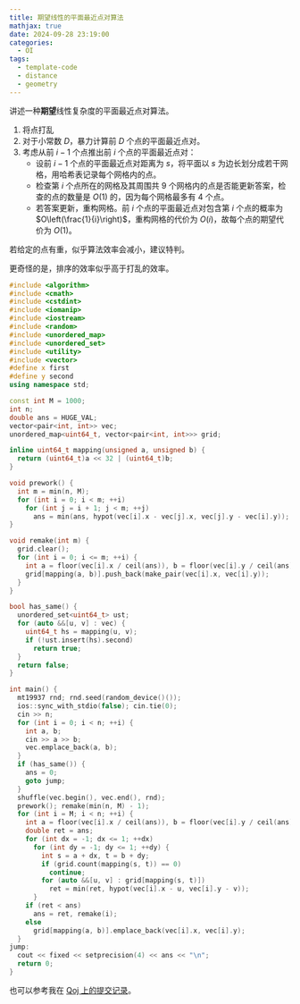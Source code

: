 ```yaml
---
title: 期望线性的平面最近点对算法
mathjax: true
date: 2024-09-28 23:19:00
categories:
  - OI
tags:
  - template-code
  - distance
  - geometry
---
```


讲述一种**期望**线性复杂度的平面最近点对算法。

1. 将点打乱
2. 对于小常数 $D$，暴力计算前 $D$ 个点的平面最近点对。
3. 考虑从前 $i-1$ 个点推出前 $i$ 个点的平面最近点对：
   + 设前 $i-1$ 个点的平面最近点对距离为 $s$，将平面以 $s$ 为边长划分成若干网格，用哈希表记录每个网格内的点。
   + 检查第 $i$ 个点所在的网格及其周围共 $9$ 个网格内的点是否能更新答案，检查的点的数量是 $O(1)$ 的，因为每个网格最多有 $4$ 个点。
   + 若答案更新，重构网格。前 $i$ 个点的平面最近点对包含第 $i$ 个点的概率为 $O\left(\frac{1}{i}\right)$，重构网格的代价为 $O(i)$，故每个点的期望代价为 $O(1)$。

若给定的点有重，似乎算法效率会减小，建议特判。

更奇怪的是，排序的效率似乎高于打乱的效率。

```cpp
#include <algorithm>
#include <cmath>
#include <cstdint>
#include <iomanip>
#include <iostream>
#include <random>
#include <unordered_map>
#include <unordered_set>
#include <utility>
#include <vector>
#define x first
#define y second
using namespace std;

const int M = 1000;
int n;
double ans = HUGE_VAL;
vector<pair<int, int>> vec;
unordered_map<uint64_t, vector<pair<int, int>>> grid;

inline uint64_t mapping(unsigned a, unsigned b) {
  return (uint64_t)a << 32 | (uint64_t)b;
}

void prework() {
  int m = min(n, M);
  for (int i = 0; i < m; ++i)
    for (int j = i + 1; j < m; ++j)
      ans = min(ans, hypot(vec[i].x - vec[j].x, vec[j].y - vec[i].y));
}

void remake(int m) {
  grid.clear();
  for (int i = 0; i <= m; ++i) {
    int a = floor(vec[i].x / ceil(ans)), b = floor(vec[i].y / ceil(ans));
    grid[mapping(a, b)].push_back(make_pair(vec[i].x, vec[i].y));
  }
}

bool has_same() {
  unordered_set<uint64_t> ust;
  for (auto &&[u, v] : vec) {
    uint64_t hs = mapping(u, v);
    if (!ust.insert(hs).second)
      return true;
  }
  return false;
}

int main() {
  mt19937 rnd; rnd.seed(random_device()());
  ios::sync_with_stdio(false); cin.tie(0);
  cin >> n;
  for (int i = 0; i < n; ++i) {
    int a, b;
    cin >> a >> b;
    vec.emplace_back(a, b);
  }
  if (has_same()) {
    ans = 0;
    goto jump;
  }
  shuffle(vec.begin(), vec.end(), rnd);
  prework(); remake(min(n, M) - 1);
  for (int i = M; i < n; ++i) {
    int a = floor(vec[i].x / ceil(ans)), b = floor(vec[i].y / ceil(ans));
    double ret = ans;
    for (int dx = -1; dx <= 1; ++dx)
      for (int dy = -1; dy <= 1; ++dy) {
        int s = a + dx, t = b + dy;
        if (grid.count(mapping(s, t)) == 0)
          continue;
        for (auto &&[u, v] : grid[mapping(s, t)])
          ret = min(ret, hypot(vec[i].x - u, vec[i].y - v));
      }
    if (ret < ans)
      ans = ret, remake(i);
    else
      grid[mapping(a, b)].emplace_back(vec[i].x, vec[i].y);
  }
jump:
  cout << fixed << setprecision(4) << ans << "\n";
  return 0;
}
```

也可以参考我在 [Qoj 上的提交记录](https://qoj.ac/submission/1017630)。
